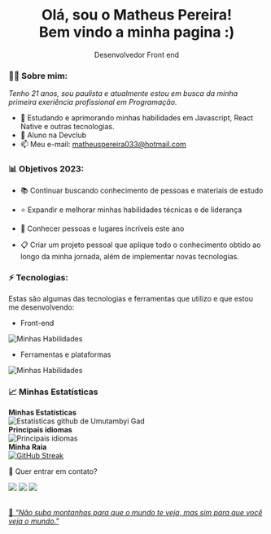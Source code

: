 <h1 align='center'>
  Olá, sou o Matheus Pereira!
  <br/>
  Bem vindo a minha pagina :)
</h1>
<p align='center'>
  Desenvolvedor Front end
</p>

###  👱🏻 Sobre mim:

<p>
  <em>
    Tenho 21 anos, sou paulista e atualmente estou em busca da minha primeira exeriência profissional em Programação.
  </em>
</p>

- 🌱 Estudando e aprimorando minhas habilidades em Javascript, React Native e outras tecnologias.
- 🚀 Aluno na Devclub
- 📫 Meu e-mail: matheuspereira033@hotmail.com

###  📊 Objetivos 2023:

- 📚 Continuar buscando conhecimento de pessoas e materiais de estudo

- ⭐ Expandir e melhorar minhas habilidades técnicas e de liderança

- 💙 Conhecer pessoas e lugares incríveis este ano

- 📋 Criar um projeto pessoal que aplique todo o conhecimento obtido ao longo da minha jornada, além de implementar novas tecnologias.

###  ⚡ Tecnologias:

Estas são algumas das tecnologias e ferramentas que utilizo e que estou me desenvolvendo:

- Front-end

![ Minhas Habilidades ](https://skillicons.dev/icons?i=html,css,js,ts,react)

- Ferramentas e plataformas

![ Minhas Habilidades ](https://skillicons.dev/icons?i=git,figma)

###  📈 Minhas Estatísticas

  <b>Minhas Estatísticas</b>
<br>
![Estatísticas github de Umutambyi Gad](https://github-readme-stats.vercel.app/api?username=matheuspereira033&show_icons=true&hide_border=true&count_private=true&theme=jolly)
<br>
  <b>Principais idiomas</b>
<br>
![Principais idiomas](https://github-readme-stats.vercel.app/api/top-langs/?username=matheuspereira033&langs_count=10&count_private=true&hide_border=true&theme=jolly&layout=compact)
<br>
  <b>Minha Raia</b>
<br>
[![GitHub Streak](https://streak-stats.demolab.com/?user=matheuspereira033&theme=jolly)](https://git.io/streak-stats)

💬 Quer entrar em contato?

<div>
  <a href="https://www.linkedin.com/in/matheuspereira-santos/" target="_blank"><img src="https://img.shields.io/badge/-LinkedIn-%230077B5?style=for-the-badge&logo=linkedin&logoColor=white" target="_blank"></a> 
  <a href="https://api.whatsapp.com/send/?phone=%2B5511941201897&text&app_absent=0" target="_blank"><img src="https://img.shields.io/badge/WhatsApp- 25D366?style=for-the-badge&logo=whatsapp&logoColor=white" target="_blank"></a>
  <a href = "mailto:matheuspereira033@hotmail.com"><img src="https://img.shields.io/badge/Microsoft_Outlook-0078D4?style=for-the-badge&logo=microsoft-outlook&logoColor=white" target="_blank"</a>
</div>
<br>
<p>🧠 <span style="font-style:italic">"Não suba montanhas para que o mundo te veja, mas sim para que você veja o mundo."</span></p>
  

